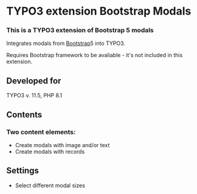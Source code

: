 # TYPO3 extension Bootstrap Modals

### This is a TYPO3 extension of Bootstrap 5 modals
Integrates modals from [Bootstrap](https://getbootstrap.com/  "Bootstrap")5 into TYPO3.

Requires Bootstrap framework to be avaliable - it's not included in this extension.

## Developed for
TYPO3 v. 11.5, PHP 8.1

## Contents
### Two content elements:
* Create modals with image and/or text
* Create modals with records

## Settings
* Select different modal sizes

